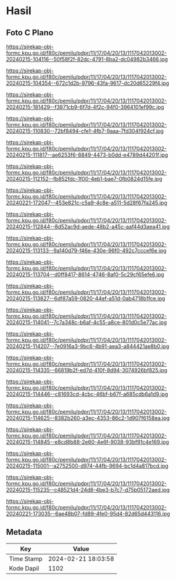 # Hasil

## Foto C Plano

https://sirekap-obj-formc.kpu.go.id/f80c/pemilu/pdpr/11/17/04/20/13/1117042013002-20240215-104116--50f58f2f-82dc-4791-8ba2-dc04982b3466.jpg

https://sirekap-obj-formc.kpu.go.id/f80c/pemilu/pdpr/11/17/04/20/13/1117042013002-20240215-104354--672c1d2b-9796-43fa-9617-dc20d65229f4.jpg

https://sirekap-obj-formc.kpu.go.id/f80c/pemilu/pdpr/11/17/04/20/13/1117042013002-20240215-181429--f3871cb9-6f7d-4f2c-94f0-3964101ef99c.jpg

https://sirekap-obj-formc.kpu.go.id/f80c/pemilu/pdpr/11/17/04/20/13/1117042013002-20240215-110830--72bf8494-cfe1-4fb7-9aaa-7fd304f924cf.jpg

https://sirekap-obj-formc.kpu.go.id/f80c/pemilu/pdpr/11/17/04/20/13/1117042013002-20240215-111817--ae6253f6-8849-4473-b0dd-e4789d44201f.jpg

https://sirekap-obj-formc.kpu.go.id/f80c/pemilu/pdpr/11/17/04/20/13/1117042013002-20240215-112152--fb852fdc-1f00-4eb1-bae7-0fb0824d15fe.jpg

https://sirekap-obj-formc.kpu.go.id/f80c/pemilu/pdpr/11/17/04/20/13/1117042013002-20240221-172047--453e821c-c5a9-4c8e-a511-5d28f67fa245.jpg

https://sirekap-obj-formc.kpu.go.id/f80c/pemilu/pdpr/11/17/04/20/13/1117042013002-20240215-112844--8d52ac9d-aede-48b2-a45c-aaf44d3aea41.jpg

https://sirekap-obj-formc.kpu.go.id/f80c/pemilu/pdpr/11/17/04/20/13/1117042013002-20240215-113133--9a140d79-f46e-430e-96f0-492c7cccef6e.jpg

https://sirekap-obj-formc.kpu.go.id/f80c/pemilu/pdpr/11/17/04/20/13/1117042013002-20240215-113704--d0ff8417-8614-4746-8af0-5c29cf65efe6.jpg

https://sirekap-obj-formc.kpu.go.id/f80c/pemilu/pdpr/11/17/04/20/13/1117042013002-20240215-113827--6df87a59-0820-44ef-a51d-0ab4718b1fce.jpg

https://sirekap-obj-formc.kpu.go.id/f80c/pemilu/pdpr/11/17/04/20/13/1117042013002-20240215-114041--7c7a348c-b6af-4c55-a8ce-801d0c5e77ac.jpg

https://sirekap-obj-formc.kpu.go.id/f80c/pemilu/pdpr/11/17/04/20/13/1117042013002-20240215-114207--7e0916a3-9bc6-4b91-aea3-a844421ae8b0.jpg

https://sirekap-obj-formc.kpu.go.id/f80c/pemilu/pdpr/11/17/04/20/13/1117042013002-20240215-114335--66819b2f-ed7d-410f-8d94-3074926bf825.jpg

https://sirekap-obj-formc.kpu.go.id/f80c/pemilu/pdpr/11/17/04/20/13/1117042013002-20240215-114446--c81693cd-4cbc-46bf-b67f-a685cdb6a1d9.jpg

https://sirekap-obj-formc.kpu.go.id/f80c/pemilu/pdpr/11/17/04/20/13/1117042013002-20240215-114625--8382b260-a3ec-4353-86c2-1d907f6158ea.jpg

https://sirekap-obj-formc.kpu.go.id/f80c/pemilu/pdpr/11/17/04/20/13/1117042013002-20240215-114845--e8cd8b88-2e60-4e6f-9038-93bf91c4e169.jpg

https://sirekap-obj-formc.kpu.go.id/f80c/pemilu/pdpr/11/17/04/20/13/1117042013002-20240215-115001--a2752500-d974-44fb-9694-bc1d4a817bcd.jpg

https://sirekap-obj-formc.kpu.go.id/f80c/pemilu/pdpr/11/17/04/20/13/1117042013002-20240215-115235--c48521d4-24d8-4be3-b7c7-d75b05172aed.jpg

https://sirekap-obj-formc.kpu.go.id/f80c/pemilu/pdpr/11/17/04/20/13/1117042013002-20240221-173035--6ae48b07-fd89-4fe0-95d4-82d65d443116.jpg


## Metadata

| Key        | Value               |
| ---------- | ------------------- |
| Time Stamp | 2024-02-21 18:03:58 |
| Kode Dapil | 1102                |



